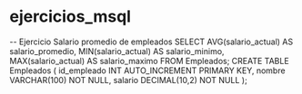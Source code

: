 # ejercicios_msql
-- Ejercicio Salario promedio de empleados
SELECT 
    AVG(salario_actual) AS salario_promedio,
    MIN(salario_actual) AS salario_minimo,
    MAX(salario_actual) AS salario_maximo
FROM 
    Empleados;
CREATE TABLE Empleados (
    id_empleado INT AUTO_INCREMENT PRIMARY KEY,
    nombre VARCHAR(100) NOT NULL,
    salario DECIMAL(10,2) NOT NULL
);